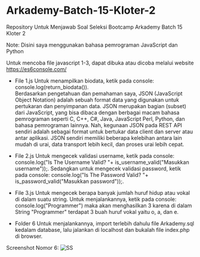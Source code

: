 # Arkademy-Batch-15-Kloter-2
Repository Untuk Menjawab Soal Seleksi Bootcamp Arkademy Batch 15 Kloter 2

Note: Disini saya menggunakan bahasa pemrograman JavaScript dan Python

Untuk mencoba file javascript 1-3, dapat dibuka atau dicoba melalui website https://es6console.com/

- File 1.js Untuk menampilkan biodata, ketik pada console: console.log(return_biodata()).                                                  
Berdasarkan pengetahuan dan pemahaman saya, JSON (JavaScript Object Notation) adalah sebuah format data yang digunakan untuk pertukaran dan penyimpanan data. JSON merupakan bagian (subset) dari JavaScript, yang bisa dibaca dengan berbagai macam bahasa pemrograman seperti C, C++, C#, Java, JavaScript Perl, Python, dan bahasa pemrograman lainnya. Nah, kegunaan JSON pada REST API sendiri adalah sebagai format untuk bertukar data client dan server atau antar aplikasi. JSON sendiri memiliki beberapa kelebihan antara lain mudah di urai, data transport lebih kecil, dan proses urai lebih cepat.

- File 2.js Untuk mengecek validasi username, ketik pada console: console.log("Is The Username Valid? "+ is_username_valid("Masukkan username"));. Sedangkan untuk mengecek validasi password, ketik pada console: console.log("Is The Password Valid? "+ is_password_valid("Masukkan password"));.

- File 3.js Untuk mengecek berapa banyak jumlah huruf hidup atau vokal di dalam suatu string. Untuk menjalankannya, ketik pada console: console.log("Programmer") maka akan menghasilkan 3 karena di dalam String "Programmer" terdapat 3 buah huruf vokal yaitu o, a, dan e.

- Folder 6 Untuk menjalankannya, import terlebih dahulu file Arkademy.sql kedalam database, lalu jalankan di localhost dan bukalah file index.php di browser.

Screenshot Nomor 6:
![SS](https://user-images.githubusercontent.com/58927990/74087301-5bf0bf00-4abd-11ea-9bc0-e7691234e81b.png)
